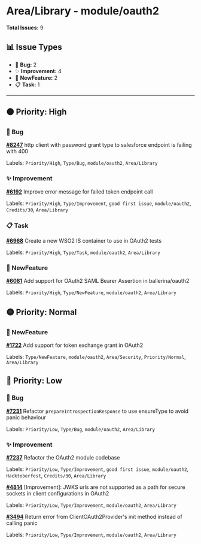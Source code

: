 # Area/Library - module/oauth2

**Total Issues:** 9

## 📊 Issue Types

- 🐛 **Bug:** 2
- ✨ **Improvement:** 4
- 🚀 **NewFeature:** 2
- 📋 **Task:** 1

---

## 🟠 Priority: High

### 🐛 Bug

**[#8247](https://github.com/ballerina-platform/ballerina-library/issues/8247)** http client with password grant type to salesforce endpoint is failing with 400

Labels: `Priority/High`, `Type/Bug`, `module/oauth2`, `Area/Library`

### ✨ Improvement

**[#6192](https://github.com/ballerina-platform/ballerina-library/issues/6192)** Improve error message for failed token endpoint call

Labels: `Priority/High`, `Type/Improvement`, `good first issue`, `module/oauth2`, `Credits/30`, `Area/Library`

### 📋 Task

**[#6968](https://github.com/ballerina-platform/ballerina-library/issues/6968)** Create a new WSO2 IS container to use in OAuth2 tests

Labels: `Priority/High`, `Type/Task`, `module/oauth2`, `Area/Library`

### 🚀 NewFeature

**[#6081](https://github.com/ballerina-platform/ballerina-library/issues/6081)** Add support for OAuth2 SAML Bearer Assertion in ballerina/oauth2

Labels: `Priority/High`, `Type/NewFeature`, `module/oauth2`, `Area/Library`

## 🟡 Priority: Normal

### 🚀 NewFeature

**[#1722](https://github.com/ballerina-platform/ballerina-library/issues/1722)** Add support for token exchange grant in OAuth2

Labels: `Type/NewFeature`, `module/oauth2`, `Area/Security`, `Priority/Normal`, `Area/Library`

## 🔵 Priority: Low

### 🐛 Bug

**[#7231](https://github.com/ballerina-platform/ballerina-library/issues/7231)** Refactor `prepareIntrospectionResponse` to use ensureType to avoid panic behaviour

Labels: `Priority/Low`, `Type/Bug`, `module/oauth2`, `Area/Library`

### ✨ Improvement

**[#7237](https://github.com/ballerina-platform/ballerina-library/issues/7237)** Refactor the OAuth2 module codebase

Labels: `Priority/Low`, `Type/Improvement`, `good first issue`, `module/oauth2`, `Hacktoberfest`, `Credits/30`, `Area/Library`

**[#4814](https://github.com/ballerina-platform/ballerina-library/issues/4814)** [Improvement]: JWKS urls are not supported as a path for secure sockets in client configurations in OAuth2 

Labels: `Priority/Low`, `Type/Improvement`, `module/oauth2`, `Area/Library`

**[#3494](https://github.com/ballerina-platform/ballerina-library/issues/3494)** Return error from ClientOAuth2Provider's init method instead of calling panic

Labels: `Priority/Low`, `Type/Improvement`, `module/oauth2`, `Area/Library`

